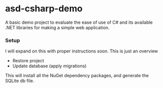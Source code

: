 # asd-csharp-demo
A basic demo project to evaluate the ease of use of C# and its available .NET libraries for making a simple web application.

### Setup
I will expand on this with proper instructions soon. This is just an overview
- Restore project
- Update database (apply migrations)

This will install all the NuGet dependency packages, and generate the SQLite db file.